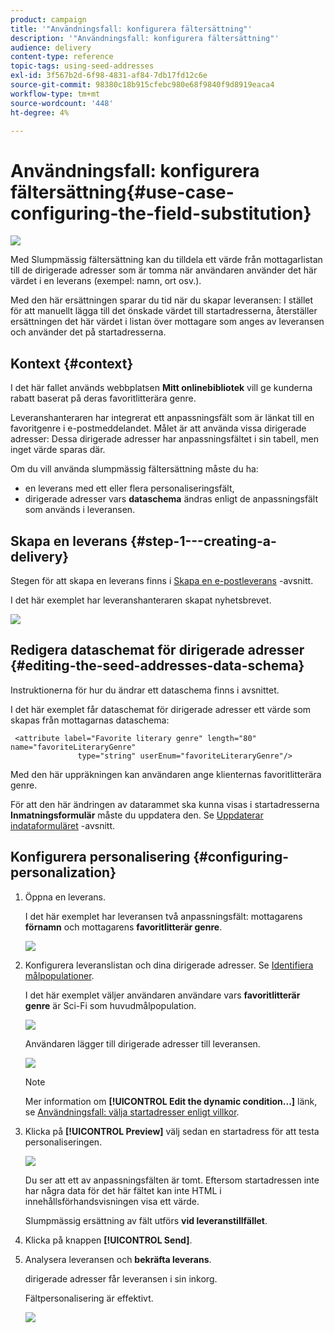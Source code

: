 ```yaml
---
product: campaign
title: '"Användningsfall: konfigurera fältersättning"'
description: '"Användningsfall: konfigurera fältersättning"'
audience: delivery
content-type: reference
topic-tags: using-seed-addresses
exl-id: 3f567b2d-6f98-4831-af84-7db17fd12c6e
source-git-commit: 98380c18b915cfebc980e68f9840f9d8919eaca4
workflow-type: tm+mt
source-wordcount: '448'
ht-degree: 4%

---
```


# Användningsfall: konfigurera fältersättning{#use-case-configuring-the-field-substitution}

![](../../assets/common.svg)

Med Slumpmässig fältersättning kan du tilldela ett värde från mottagarlistan till de dirigerade adresser som är tomma när användaren använder det här värdet i en leverans (exempel: namn, ort osv.).

Med den här ersättningen sparar du tid när du skapar leveransen: I stället för att manuellt lägga till det önskade värdet till startadresserna, återställer ersättningen det här värdet i listan över mottagare som anges av leveransen och använder det på startadresserna.

## Kontext {#context}

I det här fallet används webbplatsen **Mitt onlinebibliotek** vill ge kunderna rabatt baserat på deras favoritlitterära genre.

Leveranshanteraren har integrerat ett anpassningsfält som är länkat till en favoritgenre i e-postmeddelandet. Målet är att använda vissa dirigerade adresser: Dessa dirigerade adresser har anpassningsfältet i sin tabell, men inget värde sparas där.

Om du vill använda slumpmässig fältersättning måste du ha:

* en leverans med ett eller flera personaliseringsfält,
* dirigerade adresser vars **dataschema** ändras enligt de anpassningsfält som används i leveransen.

## Skapa en leverans {#step-1---creating-a-delivery}

Stegen för att skapa en leverans finns i [Skapa en e-postleverans](creating-an-email-delivery.md) -avsnitt.

I det här exemplet har leveranshanteraren skapat nyhetsbrevet.

![](assets/dlv_seeds_usecase_24.png)

## Redigera dataschemat för dirigerade adresser {#editing-the-seed-addresses-data-schema}

Instruktionerna för hur du ändrar ett dataschema finns i avsnittet.

I det här exemplet får dataschemat för dirigerade adresser ett värde som skapas från mottagarnas dataschema:

```
 <attribute label="Favorite literary genre" length="80" name="favoriteLiteraryGenre"
               type="string" userEnum="favoriteLiteraryGenre"/>
```

Med den här uppräkningen kan användaren ange klienternas favoritlitterära genre.

För att den här ändringen av datarammet ska kunna visas i startadresserna **Inmatningsformulär** måste du uppdatera den. Se [Uppdaterar indataformuläret](use-case--selecting-seed-addresses-on-criteria.md#updating-the-input-form) -avsnitt.

## Konfigurera personalisering {#configuring-personalization}

1. Öppna en leverans.

   I det här exemplet har leveransen två anpassningsfält: mottagarens **förnamn** och mottagarens **favoritlitterär genre**.

   ![](assets/dlv_seeds_usecase_25.png)

1. Konfigurera leveranslistan och dina dirigerade adresser. Se [Identifiera målpopulationer](steps-defining-the-target-population.md).

   I det här exemplet väljer användaren användare vars **favoritlitterär genre** är Sci-Fi som huvudmålpopulation.

   ![](assets/dlv_seeds_usecase_26.png)

   Användaren lägger till dirigerade adresser till leveransen.

   ![](assets/dlv_seeds_usecase_27.png)

   >[!NOTE]
   >
   >Mer information om **[!UICONTROL Edit the dynamic condition...]** länk, se [Användningsfall: välja startadresser enligt villkor](use-case--selecting-seed-addresses-on-criteria.md).

1. Klicka på **[!UICONTROL Preview]** välj sedan en startadress för att testa personaliseringen.

   ![](assets/dlv_seeds_usecase_28.png)

   Du ser att ett av anpassningsfälten är tomt. Eftersom startadressen inte har några data för det här fältet kan inte HTML i innehållsförhandsvisningen visa ett värde.

   Slumpmässig ersättning av fält utförs **vid leveranstillfället**.

1. Klicka på knappen **[!UICONTROL Send]**.
1. Analysera leveransen och **bekräfta leverans**.

   dirigerade adresser får leveransen i sin inkorg.

   Fältpersonalisering är effektivt.

   ![](assets/dlv_seeds_usecase_08.png)

